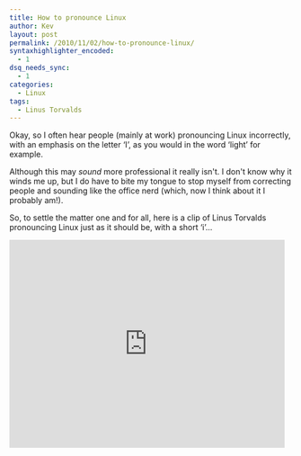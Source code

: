 ```yaml
---
title: How to pronounce Linux
author: Kev
layout: post
permalink: /2010/11/02/how-to-pronounce-linux/
syntaxhighlighter_encoded:
  - 1
dsq_needs_sync:
  - 1
categories:
  - Linux
tags:
  - Linus Torvalds
---
```

Okay, so I often hear people (mainly at work) pronouncing Linux incorrectly, with an emphasis on the letter &#8216;I&#8217;, as you would in the word &#8216;light&#8217; for example.

Although this may *sound* more professional it really isn't. I don't know why it winds me up, but I do have to bite my tongue to stop myself from correcting people and sounding like the office nerd (which, now I think about it I probably am!).

So, to settle the matter one and for all, here is a clip of Linus Torvalds pronouncing Linux just as it should be, with a short &#8216;i&#8217;&#8230;

<iframe width="490" height="370" src="http://www.youtube.com/embed/5IfHm6R5le0" frameborder="0" allowfullscreen="allowfullscreen" data-link="http://www.youtube.com/watch?v=5IfHm6R5le0"></iframe>
